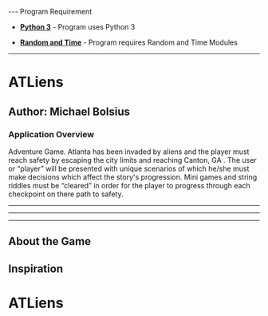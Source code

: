 --- Program Requirement

- __[Python 3](https://www.python.org/download/releases/3.0/)__ -
Program uses Python 3

- __[Random and Time](https://github.com/nodeca/babelfish/)__ - Program
requires Random and Time Modules


---

# ATLiens

## Author: Michael Bolsius

### Application Overview

Adventure Game.  Atlanta has been invaded by aliens and the player must
reach safety by escaping the city limits and reaching Canton, GA .   The
user or “player” will be presented with unique scenarios of which he/she
must make decisions which affect the story's progression.  Mini games
and string riddles must be “cleared” in order for the player to progress
through each checkpoint on there path to safety.

___

---

***


## About the Game




## Inspiration




# ATLiens